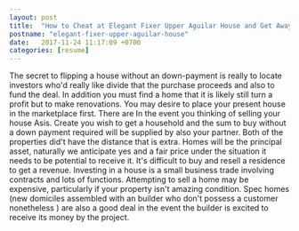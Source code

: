 ```yaml
---
layout: post
title:  "How to Cheat at Elegant Fixer Upper Aguilar House and Get Away with It"
postname: "elegant-fixer-upper-aguilar-house"
date:   2017-11-24 11:17:09 +0700
categories: [resume]
---
```

The secret to flipping a house without an down-payment is really to locate investors who'd really like divide that the purchase proceeds and also to fund the deal. In addition you must find a home that it is likely still turn a profit but to make renovations. You may desire to place your present house in the marketplace first. There are In the event you thinking of selling your house Asis. Create you wish to get a household and the sum to buy without a down payment required will be supplied by also your partner. Both of the properties did't have the distance that is extra. Homes will be the principal asset, naturally we anticipate yes and a fair price under the situation it needs to be potential to receive it. It's difficult to buy and resell a residence to get a revenue. Investing in a house is a small business trade involving contracts and lots of functions. Attempting to sell a home may be expensive, particularly if your property isn't amazing condition. Spec homes (new domiciles assembled with an builder who don't possess a customer nonetheless ) are also a good deal in the event the builder is excited to receive its money by the project.
